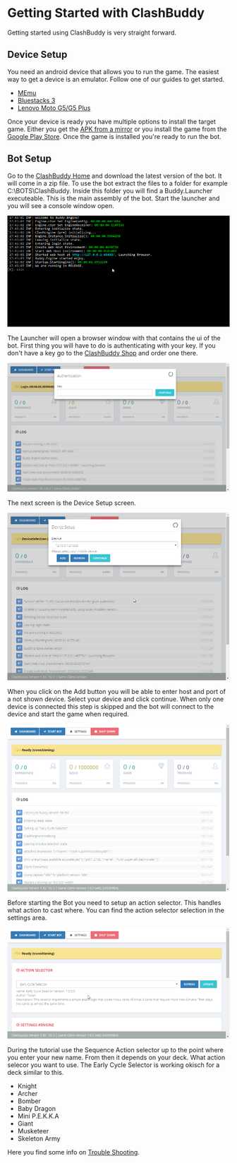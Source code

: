 # Getting Started with ClashBuddy

Getting started using ClashBuddy is very straight forward.


## Device Setup

You need an android device that allows you to run the game. The easiest way to get a device is an emulator. Follow one of our guides to get started.

* [MEmu](./MEmu.md)
* [Bluestacks 3](./Bulestacks%203.md)
* [Lenovo Moto G5/G5 Plus](./Lenovo%20Moto%20G5%20Plus.md)

Once your device is ready you have multiple options to install the target game. Either you get the [APK from a mirror](http://www.apkmirror.com/apk/supercell/clash-royale-supercell/) or you install the game from the [Google Play Store](https://play.google.com/store/apps/details?id=com.supercell.clashroyale). Once the game is installed you're ready to run the bot.

## Bot Setup

Go to the [ClashBuddy Home](http://www.clashbuddy.io/) and download the latest version of the bot. It will come in a zip file. To use the bot extract the files to a folder for example C:\BOTS\ClashBuddy. Inside this folder you will find a Buddy.Launcher executeable. This is the main assembly of the bot. Start the launcher and you will see a console window open.

![Image of the Buddy.Launcher Console Window on Windows 10](../images/buddy.launcher.png)

The Launcher will open a browser window with that contains the ui of the bot.
First thing you will have to do is authenticating with your key. If you don't have a key go to the [ClashBuddy Shop](http://www.clashbuddy.io/) and order one there.

![Authentication window of ClashBuddy](../images/auth.png)

The next screen is the Device Setup screen.

![Device selection with a MEmu instance selected](../images/device.selection.png)

When you click on the Add button you will be able to enter host and port of a not shown device. Select your device and click continue.
When only one device is connected this step is skipped and the bot will connect to the device and start the game when required.

![ClashBuddy ready for interaction](../images/ready.png)

Before starting the Bot you need to setup an action selector. This handles what action to cast where. You can find the action selector selection in the settings area.

![Setting up an action selector in BuddyClash](../images/action.selector.png)

During the tutorial use the Sequence Action selector up to the point where you enter your new name. From then it depends on your deck. What action selecor you want to use. The Early Cycle Selector is working okisch for a deck similar to this.

* Knight
* Archer
* Bomber
* Baby Dragon
* Mini P.E.K.K.A
* Giant
* Musketeer
* Skeleton Army

Here you find some info on [Trouble Shooting](./Trouble%20Shooting.md).